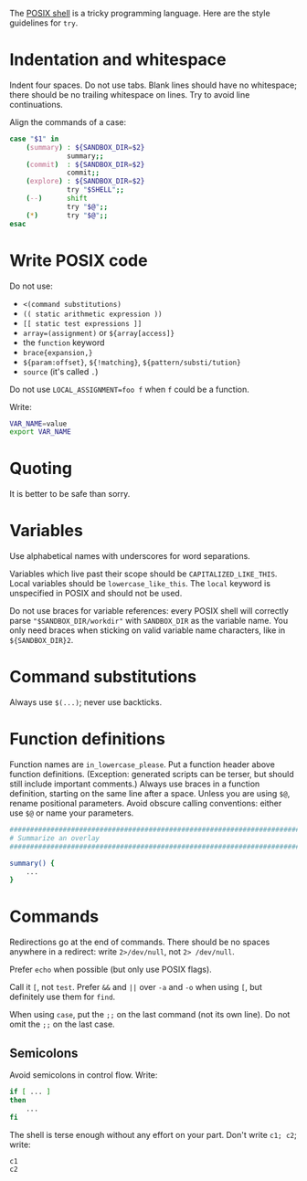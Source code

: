 The [POSIX
shell](https://pubs.opengroup.org/onlinepubs/9699919799/idx/shell.html)
is a tricky programming language. Here are the style guidelines for
`try`.

# Indentation and whitespace

Indent four spaces. Do not use tabs. Blank lines should have no
whitespace; there should be no trailing whitespace on lines. Try to
avoid line continuations.

Align the commands of a case:

```sh
case "$1" in
    (summary) : ${SANDBOX_DIR=$2}
              summary;;
    (commit)  : ${SANDBOX_DIR=$2}
              commit;;
    (explore) : ${SANDBOX_DIR=$2}
              try "$SHELL";;
    (--)      shift
              try "$@";;
    (*)       try "$@";;
esac
```

# Write POSIX code

Do not use:

  - `<(command substitutions)`
  - `(( static arithmetic expression ))`
  - `[[ static test expressions ]]`
  - `array=(assignment)` or `${array[access]}`
  - the `function` keyword
  - `brace{expansion,}`
  - `${param:offset}`, `${!matching}`, `${pattern/substi/tution}`
  - `source` (it's called `.`)
  
Do not use `LOCAL_ASSIGNMENT=foo f` when `f` could be a function.

Write:

```sh
VAR_NAME=value
export VAR_NAME
```

# Quoting

It is better to be safe than sorry.

# Variables

Use alphabetical names with underscores for word separations.

Variables which live past their scope should be `CAPITALIZED_LIKE_THIS`. Local
variables should be `lowercase_like_this`. The `local` keyword is unspecified in
POSIX and should not be used.

Do not use braces for variable references: every POSIX shell will
correctly parse `"$SANDBOX_DIR/workdir"` with `SANDBOX_DIR` as the
variable name. You only need braces when sticking on valid variable
name characters, like in `${SANDBOX_DIR}2`.

# Command substitutions

Always use `$(...)`; never use backticks.

# Function definitions

Function names are `in_lowercase_please`. Put a function header above
function definitions. (Exception: generated scripts can be terser, but
should still include important comments.) Always use braces in a
function definition, starting on the same line after a space. Unless
you are using `$@`, rename positional parameters. Avoid obscure
calling conventions: either use `$@` or name your parameters.

```sh
################################################################################
# Summarize an overlay
################################################################################

summary() {
    ...
}
```

# Commands

Redirections go at the end of commands. There should be no spaces
anywhere in a redirect: write `2>/dev/null`, not `2> /dev/null`.

Prefer `echo` when possible (but only use POSIX flags).

Call it `[`, not `test`. Prefer `&&` and `||` over `-a` and `-o` when
using `[`, but definitely use them for `find`.

When using `case`, put the `;;` on the last command (not its own
line). Do not omit the `;;` on the last case.

## Semicolons

Avoid semicolons in control flow. Write:

```sh
if [ ... ]
then
    ...
fi
```

The shell is terse enough without any effort on your part. Don't write
`c1; c2`; write:

```sh
c1
c2
```
